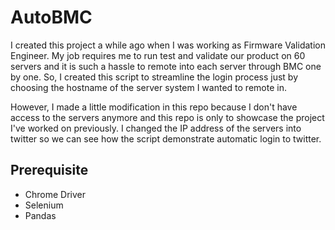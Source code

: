 # AutoBMC

I created this project a while ago when I was working as Firmware Validation Engineer. My job requires me to run test and validate our product on 60 servers and it is such a hassle to remote into each server through BMC one by one. So, I created this script to streamline the login process just by choosing the hostname of the server system I wanted to remote in.

However, I made a little modification in this repo because I don't have access to the servers anymore and this repo is only to showcase the project I've worked on previously.
I changed the IP address of the servers into twitter so we can see how the script demonstrate automatic login to twitter.


## Prerequisite
- Chrome Driver
- Selenium
- Pandas
